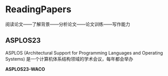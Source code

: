 # ReadingPapers

阅读论文——了解背景——分析论文——论文训练——写作能力

## ASPLOS23

ASPLOS (Architectural Support for Programming Languages and Operating Systems) 是一个计算机体系结构领域的学术会议，每年都会举办

**ASPLOS23-WACO**



